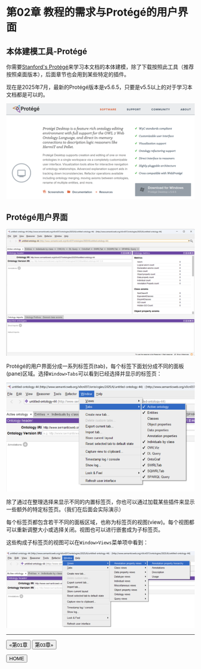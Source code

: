 # 第02章 教程的需求与Protégé的用户界面

## 本体建模工具-Protégé

你需要[Stanford's Protégé](https://protege.stanford.edu/software.php)来学习本文档的本体建模，除了下载按照此工具（推荐按照桌面版本），后面章节也会用到某些特定的插件。

现在是2025年7月，最新的Protégé版本是v5.6.5，只要是v5.5以上的对于学习本文档都是可以的。

![Protégé Website](img/ch02_01.png)

## Protégé用户界面

![Protégé UI](img/ch02_02.png)

Protégé的用户界面分成一系列标签页(tab)，每个标签下面划分成不同的面板(pane)区域。选择`Window>Tabs`可以看到已经选择并显示的标签页：

![Tabs in Protégé UI](img/ch02_03.png)

除了通过在整理选择来显示不同的内置标签页，你也可以通过加载某些插件来显示一些额外的特定标签页。（我们在后面会实际演示）

每个标签页都包含若干不同的面板区域，也称为标签页的视图(view)。每个视图都可以重新调整大小或选择关闭。视图也可以进行嵌套成为子标签页。

这些构成子标签页的视图可以在`Window>Views`菜单项中看到：

![Views in Protégé UI](img/ch02_04.png)

---

[<button type="button">«第01章</button>](../第01章/README.md) [<button type="button">第03章»</button>](../第03章/README.md)

[<button type="button">HOME</button>](../README.md)